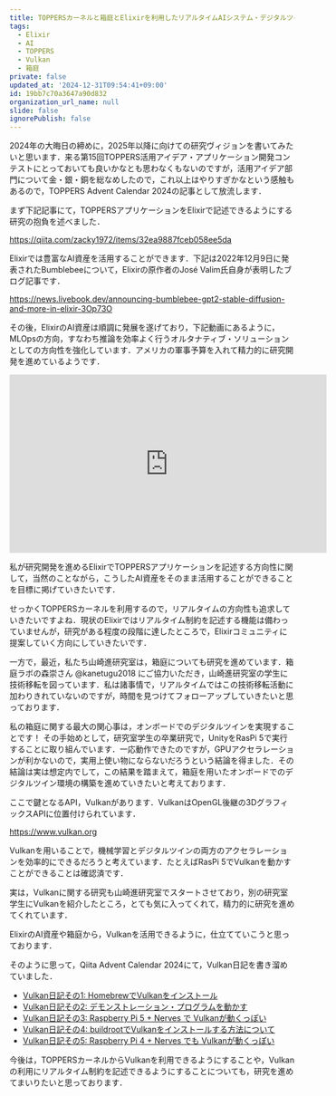 ```yaml
---
title: TOPPERSカーネルと箱庭とElixirを利用したリアルタイムAIシステム・デジタルツイン構想について
tags:
  - Elixir
  - AI
  - TOPPERS
  - Vulkan
  - 箱庭
private: false
updated_at: '2024-12-31T09:54:41+09:00'
id: 19bb7c70a3647a90d832
organization_url_name: null
slide: false
ignorePublish: false
---
```

2024年の大晦日の締めに，2025年以降に向けての研究ヴィジョンを書いてみたいと思います．来る第15回TOPPERS活用アイデア・アプリケーション開発コンテストにとっておいても良いかなとも思わなくもないのですが，活用アイデア部門について金・銀・銅を総なめしたので，これ以上はやりすぎかなという感触もあるので，TOPPERS Advent Calendar 2024の記事として放流します．

まず下記記事にて，TOPPERSアプリケーションをElixirで記述できるようにする研究の抱負を述べました．

https://qiita.com/zacky1972/items/32ea9887fceb058ee5da

Elixirでは豊富なAI資産を活用することができます．下記は2022年12月9日に発表されたBumblebeeについて，Elixirの原作者のJosé Valim氏自身が表明したブログ記事です．

https://news.livebook.dev/announcing-bumblebee-gpt2-stable-diffusion-and-more-in-elixir-3Op73O

その後，ElixirのAI資産は順調に発展を遂げており，下記動画にあるように，MLOpsの方向，すなわち推論を効率よく行うオルタナティブ・ソリューションとしての方向性を強化しています．アメリカの軍事予算を入れて精力的に研究開発を進めているようです．

<iframe width="560" height="315" src="https://www.youtube.com/embed/6aVnwj8WQq4?si=vS67zaBw1jV9P_Jz" title="YouTube video player" frameborder="0" allow="accelerometer; autoplay; clipboard-write; encrypted-media; gyroscope; picture-in-picture; web-share" referrerpolicy="strict-origin-when-cross-origin" allowfullscreen></iframe>

私が研究開発を進めるElixirでTOPPERSアプリケーションを記述する方向性に関して，当然のことながら，こうしたAI資産をそのまま活用することができることを目標に掲げていきたいです．

せっかくTOPPERSカーネルを利用するので，リアルタイムの方向性も追求していきたいですよね．現状のElixirではリアルタイム制約を記述する機能は備わっていませんが，研究がある程度の段階に達したところで，Elixirコミュニティに提案していく方向にしていきたいです．

一方で，最近，私たち山崎進研究室は，箱庭についても研究を進めています．箱庭ラボの森崇さん @kanetugu2018 にご協力いただき，山崎進研究室の学生に技術移転を図っています．私は諸事情で，リアルタイムではこの技術移転活動に加わりきれていないのですが，時間を見つけてフォローアップしていきたいと思っております．

私の箱庭に関する最大の関心事は，オンボードでのデジタルツインを実現することです！ その手始めとして，研究室学生の卒業研究で，UnityをRasPi 5で実行することに取り組んでいます．一応動作できたのですが，GPUアクセラレーションが利かないので，実用上使い物にならないだろうという結論を得ました．その結論は実は想定内でして，この結果を踏まえて，箱庭を用いたオンボードでのデジタルツイン環境の構築を進めていきたいと考えております．

ここで鍵となるAPI，Vulkanがあります．VulkanはOpenGL後継の3DグラフィックスAPIに位置付けられています．

https://www.vulkan.org

Vulkanを用いることで，機械学習とデジタルツインの両方のアクセラレーションを効率的にできるだろうと考えています．たとえばRasPi 5でVulkanを動かすことができることは確認済です．

実は，Vulkanに関する研究も山崎進研究室でスタートさせており，別の研究室学生にVulkanを紹介したところ，とても気に入ってくれて，精力的に研究を進めてくれています．

ElixirのAI資産や箱庭から，Vulkanを活用できるように，仕立てていこうと思っております．

そのように思って，Qiita Advent Calendar 2024にて，Vulkan日記を書き溜めていました．

- [Vulkan日記その1: HomebrewでVulkanをインストール](https://qiita.com/zacky1972/items/967d6ea213ee658bfa43)
- [Vulkan日記その2: デモンストレーション・プログラムを動かす](https://qiita.com/zacky1972/items/65ac97e850441958a7ea)
- [Vulkan日記その3: Raspberry Pi 5 + Nerves で Vulkanが動くっぽい](https://qiita.com/zacky1972/items/1b76e79b47fd58f90c80)
- [Vulkan日記その4: buildrootでVulkanをインストールする方法について](https://qiita.com/zacky1972/items/85bbcb135db4f90ad09e)
- [Vulkan日記その5: Raspberry Pi 4 + Nerves でも Vulkanが動くっぽい](https://qiita.com/zacky1972/items/a67c0139ee6eee431de9)

今後は，TOPPERSカーネルからVulkanを利用できるようにすることや，Vulkanの利用にリアルタイム制約を記述できるようにすることについても，研究を進めてまいりたいと思っております．

